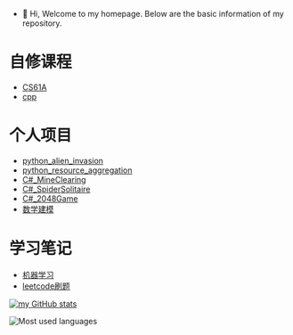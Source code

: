 - 👋 Hi, Welcome to my homepage. Below are the basic information of my repository.

# 自修课程
- [CS61A](https://github.com/fangtaoysu/CS61A)
- [cpp](https://github.com/fangtaoysu/cpp)


# 个人项目
- [python_alien_invasion](https://github.com/fangtaoysu/alien_invasion)
- [python_resource_aggregation](https://github.com/fangtaoysu/resource_aggregation)
- [C#_MineClearing](https://github.com/fangtaoysu/MineClearing)
- [C#_SpiderSolitaire](https://github.com/fangtaoysu/SpiderSolitaire)
- [C#_2048Game](https://github.com/fangtaoysu/2048Game)
- [数学建模](https://github.com/fangtaoysu/math_model)

# 学习笔记
- [机器学习](https://github.com/fangtaoysu/MachineLearning)
- [leetcode刷题](https://github.com/fangtaoysu/leetcode_practice)

[![my GitHub stats](https://github-readme-stats.vercel.app/api?username=fangtaoysu&show_icons=true&theme=radical)](https://github.com/anuraghazra/github-readme-stats)

![Most used languages](https://github-readme-stats.vercel.app/api/top-langs/?username=fangtaoysu&layout=compact&hide_border=true&langs_count=10)
